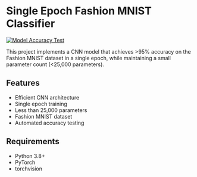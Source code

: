 # Single Epoch Fashion MNIST Classifier

[![Model Accuracy Test](https://github.com/twitu/mnist-solver/actions/workflows/test.yml/badge.svg)](https://github.com/twitu/mnist-solver/actions/workflows/test.yml)

This project implements a CNN model that achieves >95% accuracy on the Fashion MNIST dataset in a single epoch, while maintaining a small parameter count (<25,000 parameters).

## Features

- Efficient CNN architecture
- Single epoch training
- Less than 25,000 parameters
- Fashion MNIST dataset
- Automated accuracy testing

## Requirements

- Python 3.8+
- PyTorch
- torchvision
